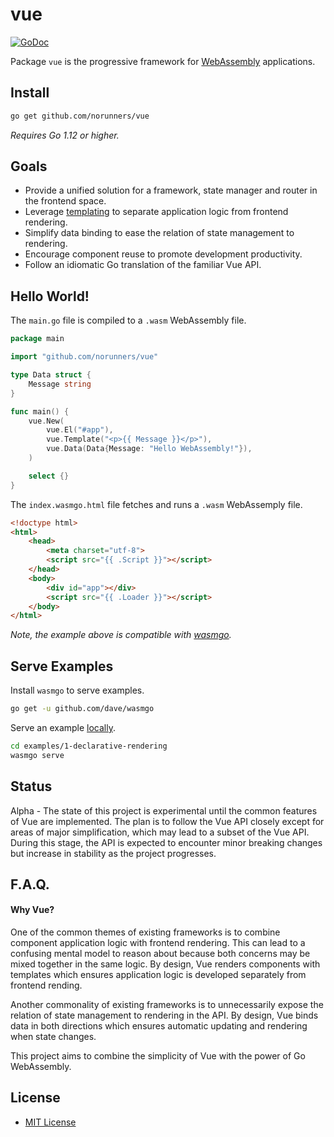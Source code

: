 # vue
[![GoDoc](https://godoc.org/github.com/norunners/vue?status.svg)](https://godoc.org/github.com/norunners/vue)

Package `vue` is the progressive framework for [WebAssembly](https://github.com/golang/go/wiki/WebAssembly) applications.

## Install
```bash
go get github.com/norunners/vue
```
*Requires Go 1.12 or higher.*

## Goals
* Provide a unified solution for a framework, state manager and router in the frontend space.
* Leverage [templating](https://github.com/norunners/vueg) to separate application logic from frontend rendering.
* Simplify data binding to ease the relation of state management to rendering.
* Encourage component reuse to promote development productivity.
* Follow an idiomatic Go translation of the familiar Vue API.

## Hello World!
The `main.go` file is compiled to a `.wasm` WebAssembly file.
```go
package main

import "github.com/norunners/vue"

type Data struct {
	Message string
}

func main() {
	vue.New(
		vue.El("#app"),
		vue.Template("<p>{{ Message }}</p>"),
		vue.Data(Data{Message: "Hello WebAssembly!"}),
	)

	select {}
}
```

The `index.wasmgo.html` file fetches and runs a `.wasm` WebAssemply file.
```html
<!doctype html>
<html>
    <head>
        <meta charset="utf-8">
        <script src="{{ .Script }}"></script>
    </head>
    <body>
        <div id="app"></div>
        <script src="{{ .Loader }}"></script>
    </body>
</html>
```
*Note, the example above is compatible with [wasmgo](https://github.com/dave/wasmgo).*

## Serve Examples
Install `wasmgo` to serve examples.
```bash
go get -u github.com/dave/wasmgo
```

Serve an example [locally](http://localhost:8080/).
```bash
cd examples/1-declarative-rendering
wasmgo serve
```

## Status
Alpha - The state of this project is experimental until the common features of Vue are implemented.
The plan is to follow the Vue API closely except for areas of major simplification, which may lead to a subset of the Vue API.
During this stage, the API is expected to encounter minor breaking changes but increase in stability as the project progresses.

## F.A.Q.

#### Why Vue?
One of the common themes of existing frameworks is to combine component application logic with frontend rendering.
This can lead to a confusing mental model to reason about because both concerns may be mixed together in the same logic.
By design, Vue renders components with templates which ensures application logic is developed separately from frontend rending.

Another commonality of existing frameworks is to unnecessarily expose the relation of state management to rendering in the API.
By design, Vue binds data in both directions which ensures automatic updating and rendering when state changes.

This project aims to combine the simplicity of Vue with the power of Go WebAssembly.

License
-------
* [MIT License](LICENSE)
